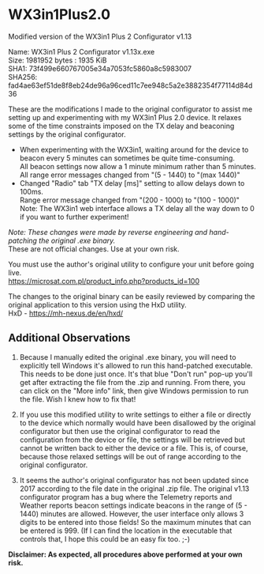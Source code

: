 # WX3in1Plus2.0
Modified version of the WX3in1 Plus 2 Configurator v1.13

Name: WX3in1 Plus 2 Configurator v1.13x.exe<br>
Size: 1981952 bytes : 1935 KiB<br>
SHA1: 73f499e660767005e34a7053fc5860a8c5983007<br>
SHA256: fad4ae63ef51de8f8eb24de96a96ced11c7ee948c5a2e3882354f77114d84d36<br>

These are the modifications I made to the original configurator to assist me setting up and experimenting with my WX3in1 Plus 2.0 device. It relaxes some of the time constraints imposed on the TX delay and beaconing settings by the original configurator.
  
- When experimenting with the WX3in1, waiting around for the device to beacon every 5 minutes can sometimes be quite time-consuming.<br>
  All beacon settings now allow a 1 minute minimum rather than 5 minutes.<br>
  All range error messages changed from "(5 - 1440) to "(max 1440)"<br>
- Changed "Radio" tab "TX delay [ms]" setting to allow delays down to 100ms.<br>
  Range error message changed from "(200 - 1000) to "(100 - 1000)"<br>
  Note: The WX3in1 web interface allows a TX delay all the way down to 0 if you want to further experiment!<br>

<i>Note: These changes were made by reverse engineering and hand-patching the original .exe binary.</i><br>
These are not official changes. Use at your own risk.<br>

You must use the author's original utility to configure your unit before going live.<br>
https://microsat.com.pl/product_info.php?products_id=100

The changes to the original binary can be easily reviewed by comparing the original application to this version using the HxD utility.<br>
HxD - https://mh-nexus.de/en/hxd/

## Additional Observations
1. Because I manually edited the original .exe binary, you will need to explicitly tell Windows it's allowed to run this hand-patched executable. This needs to be done just once. It's that blue "Don't run" pop-up you'll get after extracting the file from the .zip and running. From there, you can click on the "More info" link, then give Windows permission to run the file. Wish I knew how to fix that!

2. If you use this modified utility to write settings to either a file or directly to the device which normally would have been disallowed by the original configurator but then use the original configurator to read the configuration from the device or file, the settings will be retrieved but cannot be written back to either the device or a file. This is, of course, because those relaxed settings will be out of range according to the original configurator.

3. It seems the author's original configurator has not been updated since 2017 according to the file date in the original .zip file. The original v1.13 configurator program has a bug where the Telemetry reports and Weather reports beacon settings indicate beacons in the range of (5 - 1440) minutes are allowed. However, the user interface only allows 3 digits to be entered into those fields! So the maximum minutes that can be entered is 999. (If I can find the location in the executable that controls that, I hope this could be an easy fix too. ;-)

<b>Disclaimer: As expected, all procedures above performed at your own risk.</b>
